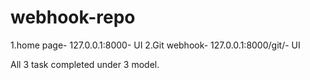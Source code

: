 # webhook-repo

1.home page- 127.0.0.1:8000- UI
2.Git webhook- 127.0.0.1:8000/git/- UI

All 3 task completed under 3 model.
